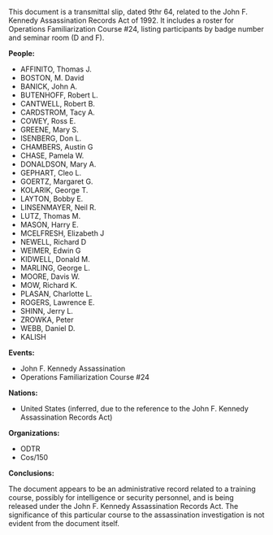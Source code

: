 This document is a transmittal slip, dated 9thr 64, related to the John F. Kennedy Assassination Records Act of 1992. It includes a roster for Operations Familiarization Course #24, listing participants by badge number and seminar room (D and F).

**People:**

*   AFFINITO, Thomas J.
*   BOSTON, M. David
*   BANICK, John A.
*   BUTENHOFF, Robert L.
*   CANTWELL, Robert B.
*   CARDSTROM, Tacy A.
*   COWEY, Ross E.
*   GREENE, Mary S.
*   ISENBERG, Don L.
*   CHAMBERS, Austin G
*   CHASE, Pamela W.
*   DONALDSON, Mary A.
*   GEPHART, Cleo L.
*   GOERTZ, Margaret G.
*   KOLARIK, George T.
*   LAYTON, Bobby E.
*   LINSENMAYER, Neil R.
*   LUTZ, Thomas M.
*   MASON, Harry E.
*   MCELFRESH, Elizabeth J
*   NEWELL, Richard D
*   WEIMER, Edwin G
*   KIDWELL, Donald M.
*   MARLING, George L.
*   MOORE, Davis W.
*   MOW, Richard K.
*   PLASAN, Charlotte L.
*   ROGERS, Lawrence E.
*   SHINN, Jerry L.
*   ZROWKA, Peter
*   WEBB, Daniel D.
*   KALISH

**Events:**

*   John F. Kennedy Assassination
*   Operations Familiarization Course #24

**Nations:**

*   United States (inferred, due to the reference to the John F. Kennedy Assassination Records Act)

**Organizations:**

*   ODTR
*   Cos/150

**Conclusions:**

The document appears to be an administrative record related to a training course, possibly for intelligence or security personnel, and is being released under the John F. Kennedy Assassination Records Act. The significance of this particular course to the assassination investigation is not evident from the document itself.
